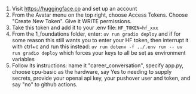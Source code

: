 1. Visit https://huggingface.co and set up an account
2. From the Avatar menu on the top right, choose Access Tokens. Choose "Create New Token". Give it WRITE permissions.
3. Take this token and add it to your .env file: `HF_TOKEN=hf_xxx`
4. From the 1_foundations folder, enter: `uv run gradio deploy` and if for some reason this still wants you to enter your HF token, then interrupt it with ctrl+c and run this instead: `uv run dotenv -f ../.env run -- uv run gradio deploy` which forces your keys to all be set as environment variables
5. Follow its instructions: name it "career_conversation", specify app.py, choose cpu-basic as the hardware, say Yes to needing to supply secrets, provide your openai api key, your pushover user and token, and say "no" to github actions.  
